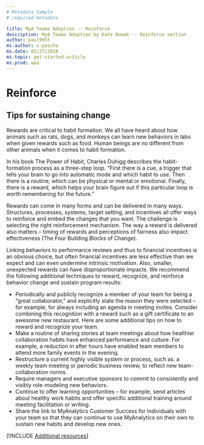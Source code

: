 ```yaml
---
# Metadata Sample
# required metadata

title: MyA Teams Adoption -- Reinforce
description: MyA Teams Adoption by Kate Nowak -- Reinforce section
author: paul9955
ms.author: v-pascha
ms.date: 03/27/2018
ms.topic: get-started-article
ms.prod: wpa
---
```


# Reinforce

## Tips for sustaining change 

Rewards are critical to habit formation. We all have heard about how animals such as rats, dogs, and monkeys can learn new behaviors in labs when given rewards such as food. Human beings are no different from other animals when it comes to habit formation. 

In his book The Power of Habit, Charles Duhigg describes the habit-formation process as a three-step loop. “First there is a cue, a trigger that tells your brain to go into automatic mode and which habit to use. Then there is a routine, which can be physical or mental or emotional. Finally, there is a reward, which helps your brain figure out if this particular loop is worth remembering for the future.”

Rewards can come in many forms and can be delivered in many ways. Structures, processes, systems, target setting, and incentives all offer ways to reinforce and embed the changes that you want. The challenge is selecting the right reinforcement mechanism. The way a reward is delivered also matters – timing of rewards and perceptions of fairness also impact effectiveness (The Four Building Blocks of Change).

Linking behaviors to performance reviews and thus to financial incentives is an obvious choice, but often financial incentives are less effective than we expect and can even undermine intrinsic motivation. Also, smaller, unexpected rewards can have disproportionate impacts. We recommend the following additional techniques to reward, recognize, and reinforce behavior change and sustain program results:

 * Periodically and publicly recognize a member of your team for being a “great collaborator,” and explicitly state the reason they were selected – for example, for always including an agenda in meeting invites. Consider combining this recognition with a reward such as a gift certificate to an awesome new restaurant. Here are some additional tips on how to reward and recognize your team.
 * Make a routine of sharing stories at team meetings about how healthier collaboration habits have enhanced performance and culture. For example, a reduction in after hours have enabled team members to attend more family events in the evening.
 * Restructure a current highly visible system or process, such as. a weekly team meeting or periodic business review, to reflect new team-collaboration norms. 
 * Require managers and executive sponsors to commit to consistently and visibly role-modeling new behaviors.
 * Continue to offer learning opportunities – for example, send articles about healthy work habits and offer specific additional training around meeting facilitation or writing.
 * Share the link to MyAnalytics Customer Success for Individuals with your team so that they can continue to use MyAnalytics on their own to sustain new habits and develop new ones. 

[!INCLUDE [Additional resources](../../Includes/Adopt-additional-resources.md)]
